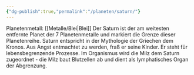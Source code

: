 ```yaml
---
{"dg-publish":true,"permalink":"/planeten/saturn/"}
---
```


Planetenmetall: [[Metalle/Blei\|Blei]]
Der Saturn ist der am weitesten entfernte Planet der 7 Planetenmetalle und markiert die Grenze dieser Planetenreihe. 
Saturn entspricht in der Mythologie der Griechen dem Kronos. Aus Angst entmachtet zu werden, fraß er seine Kinder. 
Er steht für lebensbegrenzende Prozesse. Im Organismus wird die Milz dem Saturn zugeordnet - die Milz baut Blutzellen ab und dient als lymphatisches Organ der Abgrenzung. 